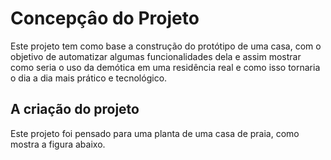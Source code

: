 # Concepçâo do Projeto 

Este projeto tem como base a construção do protótipo de uma casa, com o objetivo de automatizar algumas funcionalidades dela e assim mostrar como seria o uso da demótica em uma residência real e como isso tornaria o dia a dia mais prático e tecnológico.

## A criação do projeto

Este projeto foi pensado para uma planta de uma casa de praia, como mostra a figura abaixo.
